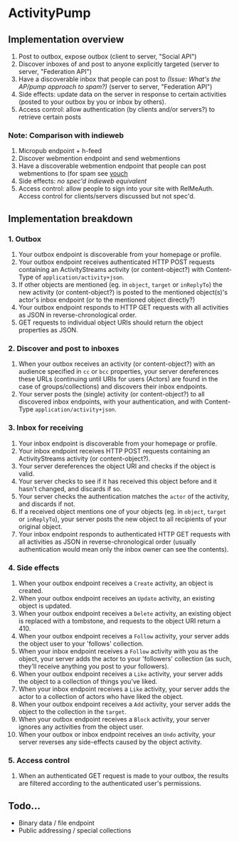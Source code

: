 ActivityPump
============

Implementation overview
-----------------------

1.  Post to outbox, expose outbox (client to server, "Social API")
2.  Discover inboxes of and post to anyone explicitly targeted (server
    to server, "Federation API")
3.  Have a discoverable inbox that people can post to *(Issue: What's the AP/pump
    approach to spam?)* (server to server, "Federation API")
4.  Side effects: update data on the server in response to certain
    activities (posted to your outbox by you or inbox by others).
5.  Access control: allow authentication (by clients and/or servers?) to
    retrieve certain posts

### Note: Comparison with indieweb

1.  Micropub endpoint + h-feed
2.  Discover webmention endpoint and send webmentions
3.  Have a discoverable webmention endpoint that people can post
    webmentions to (for spam see [vouch](http://indiewebcamp.com/vouch)
4.  Side effects: *no spec'd indieweb equivalent*
5.  Access control: allow people to sign into your site with RelMeAuth. Access control for clients/servers discussed but not spec'd.

Implementation breakdown
------------------------

### 1. Outbox

1.  Your outbox endpoint is discoverable from your homepage or profile.
2.  Your outbox endpoint receives authenticated HTTP POST requests
    containing an ActivityStreams activity (or content-object?) with
    Content-Type of `application/activity+json`.
3.  If other objects are mentioned (eg. in `object`, `target` or
    `inReplyTo`) the new activity (or content-object?) is posted to the
    mentioned object(s)'s actor's inbox endpoint (or to the mentioned
    object directly?)
4.  Your outbox endpoint responds to HTTP GET requests with all
    activities as JSON in reverse-chronological order.
5.  GET requests to individual object URIs should return the object
    properties as JSON.

### 2. Discover and post to inboxes

1.  When your outbox receives an activity (or content-object?) with an
    audience specified in `cc` or `bcc` properties, your server
    dereferences these URLs (continuing until URIs for users (Actors)
    are found in the case of groups/collections) and discovers their
    inbox endpoints.
2.  Your server posts the (single) activity (or content-object?) to all
    discovered inbox endpoints, with your authentication, and with
    Content-Type `application/activity+json`.

### 3. Inbox for receiving

1.  Your inbox endpoint is discoverable from your homepage or profile.
2.  Your inbox endpoint receives HTTP POST requests containing an
    ActivityStreams activity (or content-object?).
3.  Your server dereferences the object URI and checks if the object is valid.
4.  Your server checks to see if it has received this object before and
    it hasn't changed, and discards if so.
5.  Your server checks the authentication matches the `actor` of the
    activity, and discards if not.
6.  If a received object mentions one of your objects (eg. in `object`,
    `target` or `inReplyTo`), your server posts the new object to all
    recipients of your original object.
7.  Your inbox endpoint responds to authenticated HTTP GET requests with
    all activities as JSON in reverse-chronological order (usually
    authentication would mean only the inbox owner can see the
    contents).

### 4. Side effects

1.  When your outbox endpoint receives a `Create` activity, an object is
    created.
2.  When your outbox endpoint receives an `Update` activity, an existing
    object is updated.
3.  When your outbox endpoint receives a `Delete` activity, an existing
    object is replaced with a tombstone, and requests to the object URI
    return a 410.
4.  When your outbox endpoint receives a `Follow` activity, your server
    adds the object user to your 'follows' collection.
5.  When your inbox endpoint receives a `Follow` activity with you as
    the object, your server adds the actor to your 'followers'
    collection (as such, they'll receive anything you post to your
    followers).
6.  When your outbox endpoint receives a `Like` activity, your server
    adds the object to a collection of things you've liked.
7.  When your inbox endpoint receives a `Like` activity, your server
    adds the actor to a collection of actors who have liked the object.
8.  When your outbox endpoint receives a `Add` activity, your server
    adds the object to the collection in the `target`.
9.  When your outbox endpoint receives a `Block` activity, your server
    ignores any activities from the object user.
10. When your outbox or inbox endpoint receives an `Undo` activity, your
    server reverses any side-effects caused by the object activity.

### 5. Access control

1.  When an authenticated GET request is made to your outbox, the
    results are filtered according to the authenticated user's
    permissions.

Todo...
-------

-   Binary data / file endpoint
-   Public addressing / special collections

